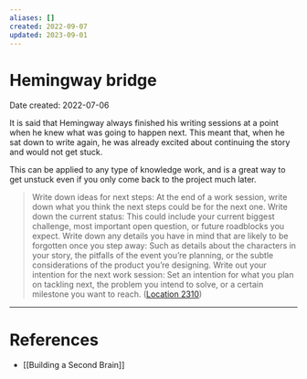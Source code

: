 ```yaml
---
aliases: []
created: 2022-09-07
updated: 2023-09-01
---
```


# Hemingway bridge
Date created: 2022-07-06

It is said that Hemingway always finished his writing sessions at a point when he knew what was going to happen next. This meant that, when he sat down to write again, he was already excited about continuing the story and would not get stuck.

This can be applied to any type of knowledge work, and is a great way to get unstuck even if you only come back to the project much later.

> Write down ideas for next steps: At the end of a work session, write down what you think the next steps could be for the next one. Write down the current status: This could include your current biggest challenge, most important open question, or future roadblocks you expect. Write down any details you have in mind that are likely to be forgotten once you step away: Such as details about the characters in your story, the pitfalls of the event you’re planning, or the subtle considerations of the product you’re designing. Write out your intention for the next work session: Set an intention for what you plan on tackling next, the problem you intend to solve, or a certain milestone you want to reach. ([Location 2310](https://readwise.io/to_kindle?action=open&asin=B09LVVN9L3&location=2310))

---
# References
* [[Building a Second Brain]]